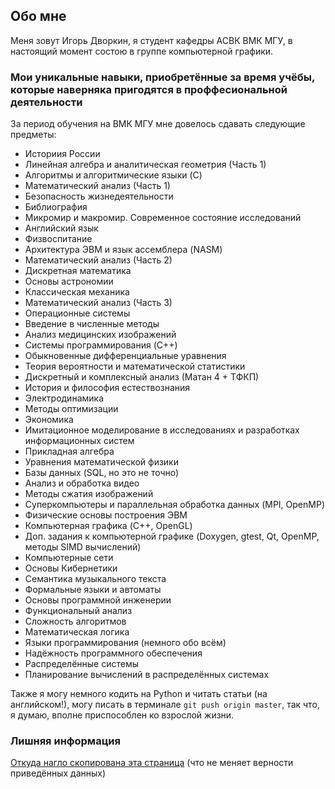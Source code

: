 ## Обо мне

Меня зовут Игорь Дворкин, я студент кафедры АСВК ВМК МГУ, в настоящий момент состою в группе компьютерной графики.

### Мои уникальные навыки, приобретённые за время учёбы, которые наверняка пригодятся в проффесиональной деятельности
За период обучения на ВМК МГУ мне довелось сдавать следующие предметы:
- Историия России
- Линейная алгебра и аналитическая геометрия (Часть 1)
- Алгоритмы и алгоритмические языки (C)
- Математический анализ (Часть 1)
- Безопасность жизнедеятельности
- Библиография
- Микромир и макромир. Современное состояние исследований
- Английский язык
- Физвоспитание
- Архитектура ЭВМ и язык ассемблера (NASM)
- Математический анализ (Часть 2)
- Дискретная математика
- Основы астрономии
- Классическая механика
- Математический анализ (Часть 3)
- Операционные системы
- Введение в численные методы
- Анализ медицинских изображений
- Системы программирования (C++)
- Обыкновенные дифференциальные уравнения
- Теория вероятности и математической статистики
- Дискретный и комплексный анализ (Матан 4 + ТФКП)
- История и философия естествознания
- Электродинамика
- Методы оптимизации
- Экономика
- Имитационное моделирование в исследованиях и разработках информационных систем
- Прикладная алгебра
- Уравнения математической физики
- Базы данных (SQL, но это не точно)
- Анализ и обработка видео
- Методы сжатия изображений
- Суперкомпьютеры и параллельная обработка данных (MPI, OpenMP)
- Физические основы построения ЭВМ
- Компьютерная графика (C++, OpenGL)
- Доп. задания к компьютерной графике (Doxygen, gtest, Qt, OpenMP, методы SIMD вычислений)
- Компьютерные сети
- Основы Кибернетики
- Семантика музыкального текста
- Формальные языки и автоматы
- Основы программной инженерии
- Функциональный анализ
- Сложность алгоритмов
- Математическая логика
- Языки программирования (немного обо всём)
- Надёжность программного обеспечения
- Распределённые системы
- Планирование вычислений в распределённых системах 

Также я могу немного кодить на Python и читать статьи (на английском!), могу писать в терминале `git push origin master`, так что, я думаю, вполне приспособлен ко взрослой жизни.

### Лишняя информация

[Откуда нагло скопирована эта страница](https://denyhoof.github.io/) (что не меняет верности приведённых данных)

